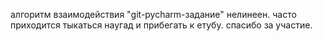 алгоритм взаимодействия "git-pycharm-задание" нелинеен. часто приходится тыкаться наугад и прибегать к етубу. спасибо за участие.

